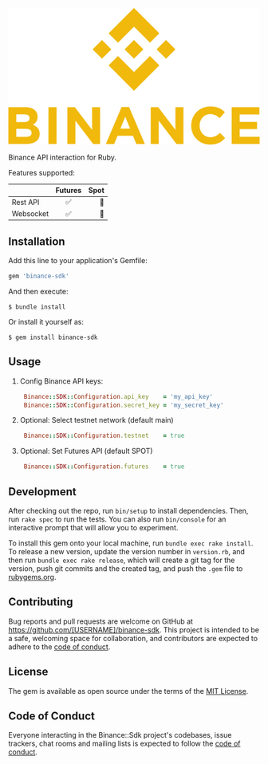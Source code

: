 ![Binance](assets/binance-logo.png)

Binance API interaction for Ruby.

Features supported:

 |         |     Futures     |       Spot       |
 | :---    |:----------------:|      ----: |
 |Rest API | :white_check_mark:| :red_circle: |
 |Websocket| :white_check_mark:| :red_circle: |

## Installation

Add this line to your application's Gemfile:

```ruby
gem 'binance-sdk'
```

And then execute:

    $ bundle install

Or install it yourself as:

    $ gem install binance-sdk

## Usage

1. Config Binance API keys:
   ```ruby
    Binance::SDK::Configuration.api_key    = 'my_api_key'
    Binance::SDK::Configuration.secret_key = 'my_secret_key'
   ```
2. Optional: Select testnet network (default main)
   ```ruby
    Binance::SDK::Configuration.testnet    = true
   ```
3. Optional: Set Futures API (default SPOT)
   ```ruby
    Binance::SDK::Configuration.futures    = true
   ```

## Development

After checking out the repo, run `bin/setup` to install dependencies. Then, run `rake spec` to run the tests. You can also run `bin/console` for an interactive prompt that will allow you to experiment.

To install this gem onto your local machine, run `bundle exec rake install`. To release a new version, update the version number in `version.rb`, and then run `bundle exec rake release`, which will create a git tag for the version, push git commits and the created tag, and push the `.gem` file to [rubygems.org](https://rubygems.org).

## Contributing

Bug reports and pull requests are welcome on GitHub at https://github.com/[USERNAME]/binance-sdk. This project is intended to be a safe, welcoming space for collaboration, and contributors are expected to adhere to the [code of conduct](https://github.com/[USERNAME]/binance-sdk/blob/master/CODE_OF_CONDUCT.md).

## License

The gem is available as open source under the terms of the [MIT License](https://opensource.org/licenses/MIT).

## Code of Conduct

Everyone interacting in the Binance::Sdk project's codebases, issue trackers, chat rooms and mailing lists is expected to follow the [code of conduct](https://github.com/[USERNAME]/binance-sdk/blob/master/CODE_OF_CONDUCT.md).
